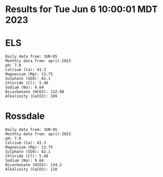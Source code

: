 # Results for Tue Jun  6 10:00:01 MDT 2023
# ELS
```
Daily data from: JUN-05
Monthly data from: april-2023
pH: 7.8
Calcium (Ca): 41.3
Magnesium (Mg): 13.75
Sulphate (SO4): 62.1
Chloride (Cl): 5.48
Sodium (Na): 9.64
Bicarbonate (HCO3): 132.98
Alkalinity (CaCO3): 109
```
# Rossdale
```
Daily data from: JUN-05
Monthly data from: april-2023
pH: 7.8
Calcium (Ca): 41.3
Magnesium (Mg): 13.75
Sulphate (SO4): 62.1
Chloride (Cl): 5.48
Sodium (Na): 9.64
Bicarbonate (HCO3): 134.2
Alkalinity (CaCO3): 110
```
